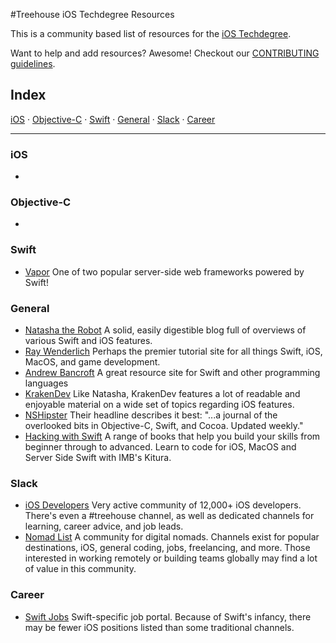 #Treehouse iOS Techdegree Resources


This is a community based list of resources for the [iOS Techdegree](https://www.teamtreehouse.com).

Want to help and add resources? Awesome! Checkout our [CONTRIBUTING guidelines](CONTRIBUTING.md).

## Index

[iOS](#iOS) ·
[Objective-C](#Objective-C) ·
[Swift](#Swift) ·
[General](#General) ·
[Slack](#Slack) ·
[Career](#Career)



-------

### iOS

*

### Objective-C

*

### Swift

* [Vapor](https://vapor.codes) One of two popular server-side web frameworks powered by Swift!

### General

* [Natasha the Robot](https://www.natashatherobot.com) A solid, easily digestible blog full of overviews of various Swift and iOS features.
* [Ray Wenderlich](https://www.raywenderlich.com) Perhaps the premier tutorial site for all things Swift, iOS, MacOS, and game development.
* [Andrew Bancroft](http://www.andrewcbancroft.com) A great resource site for Swift and other programming languages
* [KrakenDev](https://krakendev.io) Like Natasha, KrakenDev features a lot of readable and enjoyable material on a wide set of topics regarding iOS features.
* [NSHipster](http://nshipster.com) Their headline describes it best: "...a journal of the overlooked bits in Objective-C, Swift, and Cocoa. Updated weekly."
* [Hacking with Swift](https://www.hackingwithswift.com) A range of books that help you build your skills from beginner through to advanced. Learn to code for iOS, MacOS and Server Side Swift with IMB's Kitura.

### Slack

* [iOS Developers](https://ios-developers.io) Very active community of 12,000+ iOS developers. There's even a #treehouse channel, as well as dedicated channels for learning, career advice, and job leads.
* [Nomad List](https://nomadlist.com) A community for digital nomads. Channels exist for popular destinations, iOS, general coding, jobs, freelancing, and more. Those interested in working remotely or building teams globally may find a lot of value in this community.

### Career

* [Swift Jobs](http://www.swift-jobs.com/) Swift-specific job portal. Because of Swift's infancy, there may be fewer iOS positions listed than some traditional channels.
